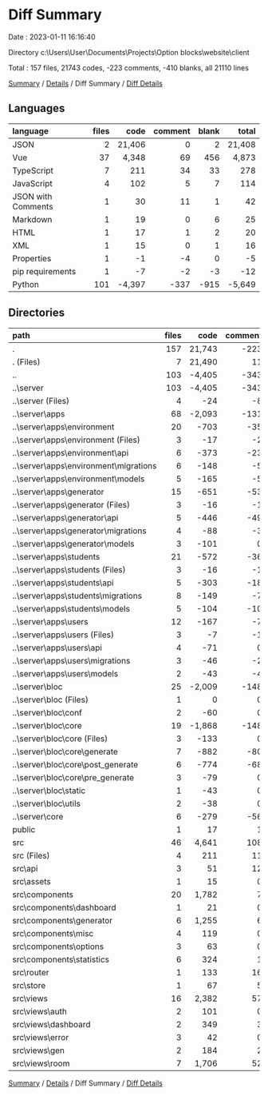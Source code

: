 # Diff Summary

Date : 2023-01-11 16:16:40

Directory c:\\Users\\User\\Documents\\Projects\\Option blocks\\website\\client

Total : 157 files,  21743 codes, -223 comments, -410 blanks, all 21110 lines

[Summary](results.md) / [Details](details.md) / Diff Summary / [Diff Details](diff-details.md)

## Languages
| language | files | code | comment | blank | total |
| :--- | ---: | ---: | ---: | ---: | ---: |
| JSON | 2 | 21,406 | 0 | 2 | 21,408 |
| Vue | 37 | 4,348 | 69 | 456 | 4,873 |
| TypeScript | 7 | 211 | 34 | 33 | 278 |
| JavaScript | 4 | 102 | 5 | 7 | 114 |
| JSON with Comments | 1 | 30 | 11 | 1 | 42 |
| Markdown | 1 | 19 | 0 | 6 | 25 |
| HTML | 1 | 17 | 1 | 2 | 20 |
| XML | 1 | 15 | 0 | 1 | 16 |
| Properties | 1 | -1 | -4 | 0 | -5 |
| pip requirements | 1 | -7 | -2 | -3 | -12 |
| Python | 101 | -4,397 | -337 | -915 | -5,649 |

## Directories
| path | files | code | comment | blank | total |
| :--- | ---: | ---: | ---: | ---: | ---: |
| . | 157 | 21,743 | -223 | -410 | 21,110 |
| . (Files) | 7 | 21,490 | 11 | 13 | 21,514 |
| .. | 103 | -4,405 | -343 | -918 | -5,666 |
| ..\\server | 103 | -4,405 | -343 | -918 | -5,666 |
| ..\\server (Files) | 4 | -24 | -8 | -10 | -42 |
| ..\\server\\apps | 68 | -2,093 | -131 | -422 | -2,646 |
| ..\\server\\apps\\environment | 20 | -703 | -35 | -116 | -854 |
| ..\\server\\apps\\environment (Files) | 3 | -17 | -2 | -8 | -27 |
| ..\\server\\apps\\environment\\api | 6 | -373 | -23 | -49 | -445 |
| ..\\server\\apps\\environment\\migrations | 6 | -148 | -5 | -33 | -186 |
| ..\\server\\apps\\environment\\models | 5 | -165 | -5 | -26 | -196 |
| ..\\server\\apps\\generator | 15 | -651 | -53 | -111 | -815 |
| ..\\server\\apps\\generator (Files) | 3 | -16 | -1 | -9 | -26 |
| ..\\server\\apps\\generator\\api | 5 | -446 | -49 | -67 | -562 |
| ..\\server\\apps\\generator\\migrations | 4 | -88 | -3 | -20 | -111 |
| ..\\server\\apps\\generator\\models | 3 | -101 | 0 | -15 | -116 |
| ..\\server\\apps\\students | 21 | -572 | -36 | -136 | -744 |
| ..\\server\\apps\\students (Files) | 3 | -16 | -1 | -9 | -26 |
| ..\\server\\apps\\students\\api | 5 | -303 | -18 | -60 | -381 |
| ..\\server\\apps\\students\\migrations | 8 | -149 | -7 | -44 | -200 |
| ..\\server\\apps\\students\\models | 5 | -104 | -10 | -23 | -137 |
| ..\\server\\apps\\users | 12 | -167 | -7 | -59 | -233 |
| ..\\server\\apps\\users (Files) | 3 | -7 | -1 | -7 | -15 |
| ..\\server\\apps\\users\\api | 4 | -71 | 0 | -24 | -95 |
| ..\\server\\apps\\users\\migrations | 3 | -46 | -2 | -14 | -62 |
| ..\\server\\apps\\users\\models | 2 | -43 | -4 | -14 | -61 |
| ..\\server\\bloc | 25 | -2,009 | -148 | -395 | -2,552 |
| ..\\server\\bloc (Files) | 1 | 0 | 0 | -1 | -1 |
| ..\\server\\bloc\\conf | 2 | -60 | 0 | -16 | -76 |
| ..\\server\\bloc\\core | 19 | -1,868 | -148 | -360 | -2,376 |
| ..\\server\\bloc\\core (Files) | 3 | -133 | 0 | -34 | -167 |
| ..\\server\\bloc\\core\\generate | 7 | -882 | -80 | -159 | -1,121 |
| ..\\server\\bloc\\core\\post_generate | 6 | -774 | -68 | -152 | -994 |
| ..\\server\\bloc\\core\\pre_generate | 3 | -79 | 0 | -15 | -94 |
| ..\\server\\bloc\\static | 1 | -43 | 0 | -7 | -50 |
| ..\\server\\bloc\\utils | 2 | -38 | 0 | -11 | -49 |
| ..\\server\\core | 6 | -279 | -56 | -91 | -426 |
| public | 1 | 17 | 1 | 2 | 20 |
| src | 46 | 4,641 | 108 | 493 | 5,242 |
| src (Files) | 4 | 211 | 11 | 33 | 255 |
| src\\api | 3 | 51 | 12 | 17 | 80 |
| src\\assets | 1 | 15 | 0 | 1 | 16 |
| src\\components | 20 | 1,782 | 7 | 186 | 1,975 |
| src\\components\\dashboard | 1 | 21 | 0 | 3 | 24 |
| src\\components\\generator | 6 | 1,255 | 6 | 112 | 1,373 |
| src\\components\\misc | 4 | 119 | 0 | 18 | 137 |
| src\\components\\options | 3 | 63 | 0 | 9 | 72 |
| src\\components\\statistics | 6 | 324 | 1 | 44 | 369 |
| src\\router | 1 | 133 | 16 | 10 | 159 |
| src\\store | 1 | 67 | 5 | 3 | 75 |
| src\\views | 16 | 2,382 | 57 | 243 | 2,682 |
| src\\views\\auth | 2 | 101 | 0 | 14 | 115 |
| src\\views\\dashboard | 2 | 349 | 3 | 33 | 385 |
| src\\views\\error | 3 | 42 | 0 | 8 | 50 |
| src\\views\\gen | 2 | 184 | 2 | 32 | 218 |
| src\\views\\room | 7 | 1,706 | 52 | 156 | 1,914 |

[Summary](results.md) / [Details](details.md) / Diff Summary / [Diff Details](diff-details.md)